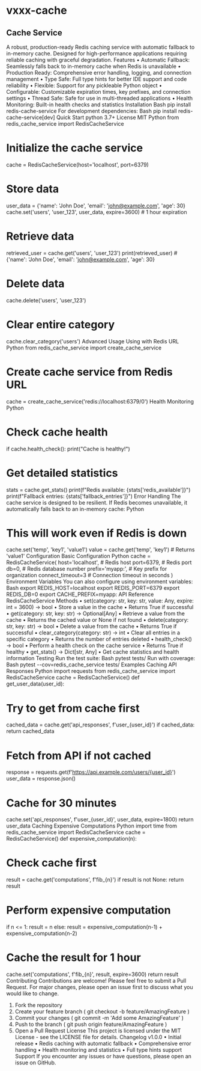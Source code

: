 # vxxx-cache
## Cache Service
A robust, production-ready Redis caching service with automatic fallback to in-memory
cache. Designed for high-performance applications requiring reliable caching with graceful
degradation.
Features
• Automatic Fallback: Seamlessly falls back to in-memory cache when Redis is
unavailable
• Production Ready: Comprehensive error handling, logging, and connection
management
• Type Safe: Full type hints for better IDE support and code reliability
• Flexible: Support for any pickleable Python object
• Configurable: Customizable expiration times, key prefixes, and connection settings
• Thread Safe: Safe for use in multi-threaded applications
• Health Monitoring: Built-in health checks and statistics
Installation
Bash
pip install redis-cache-service
For development dependencies:
Bash
pip install redis-cache-service[dev]
Quick Start
python 3.7+
License MIT
Python
from redis_cache_service import RedisCacheService
# Initialize the cache service
cache = RedisCacheService(host='localhost', port=6379)
# Store data
user_data = {'name': 'John Doe', 'email': 'john@example.com', 'age': 30}
cache.set('users', 'user_123', user_data, expire=3600) # 1 hour expiration
# Retrieve data
retrieved_user = cache.get('users', 'user_123')
print(retrieved_user) # {'name': 'John Doe', 'email': 'john@example.com',
'age': 30}
# Delete data
cache.delete('users', 'user_123')
# Clear entire category
cache.clear_category('users')
Advanced Usage
Using with Redis URL
Python
from redis_cache_service import create_cache_service
# Create cache service from Redis URL
cache = create_cache_service('redis://localhost:6379/0')
Health Monitoring
Python
# Check cache health
if cache.health_check():
print("Cache is healthy!")
# Get detailed statistics
stats = cache.get_stats()
print(f"Redis available: {stats['redis_available']}")
print(f"Fallback entries: {stats['fallback_entries']}")
Error Handling
The cache service is designed to be resilient. If Redis becomes unavailable, it automatically
falls back to an in-memory cache:
Python
# This will work even if Redis is down
cache.set('temp', 'key1', 'value1')
value = cache.get('temp', 'key1') # Returns 'value1'
Configuration
Basic Configuration
Python
cache = RedisCacheService(
host='localhost', # Redis host
port=6379, # Redis port
db=0, # Redis database number
prefix='myapp:', # Key prefix for organization
connect_timeout=3 # Connection timeout in seconds
)
Environment Variables
You can also configure using environment variables:
Bash
export REDIS_HOST=localhost
export REDIS_PORT=6379
export REDIS_DB=0
export CACHE_PREFIX=myapp:
API Reference
RedisCacheService
Methods
• set(category: str, key: str, value: Any, expire: int = 3600) -> bool
• Store a value in the cache
• Returns True if successful
• get(category: str, key: str) -> Optional[Any]
• Retrieve a value from the cache
• Returns the cached value or None if not found
• delete(category: str, key: str) -> bool
• Delete a value from the cache
• Returns True if successful
• clear_category(category: str) -> int
• Clear all entries in a specific category
• Returns the number of entries deleted
• health_check() -> bool
• Perform a health check on the cache service
• Returns True if healthy
• get_stats() -> Dict[str, Any]
• Get cache statistics and health information
Testing
Run the test suite:
Bash
pytest tests/
Run with coverage:
Bash
pytest --cov=redis_cache_service tests/
Examples
Caching API Responses
Python
import requests
from redis_cache_service import RedisCacheService
cache = RedisCacheService()
def get_user_data(user_id):
# Try to get from cache first
cached_data = cache.get('api_responses', f'user_{user_id}')
if cached_data:
return cached_data
# Fetch from API if not cached
response = requests.get(f'https://api.example.com/users/{user_id}')
user_data = response.json()
# Cache for 30 minutes
cache.set('api_responses', f'user_{user_id}', user_data, expire=1800)
return user_data
Caching Expensive Computations
Python
import time
from redis_cache_service import RedisCacheService
cache = RedisCacheService()
def expensive_computation(n):
# Check cache first
result = cache.get('computations', f'fib_{n}')
if result is not None:
return result
# Perform expensive computation
if n <= 1:
result = n
else:
result = expensive_computation(n-1) + expensive_computation(n-2)
# Cache the result for 1 hour
cache.set('computations', f'fib_{n}', result, expire=3600)
return result
Contributing
Contributions are welcome! Please feel free to submit a Pull Request. For major changes,
please open an issue first to discuss what you would like to change.
1. Fork the repository
2. Create your feature branch ( git checkout -b feature/AmazingFeature )
3. Commit your changes ( git commit -m 'Add some AmazingFeature' )
4. Push to the branch ( git push origin feature/AmazingFeature )
5. Open a Pull Request
License
This project is licensed under the MIT License - see the LICENSE file for details.
Changelog
v1.0.0
• Initial release
• Redis caching with automatic fallback
• Comprehensive error handling
• Health monitoring and statistics
• Full type hints support
Support
If you encounter any issues or have questions, please open an issue on GitHub.
